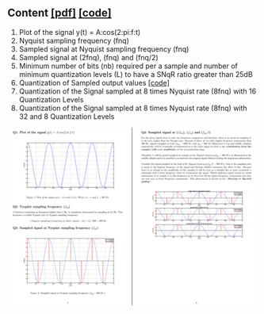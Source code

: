 ## Content [[pdf]](https://nbviewer.jupyter.org/github/bimalka98/Digital-Signal-Processing/blob/main/Digital%20Signal%20Sampling%20May%203%2C%202021/LaTeX%20Report/180631J_A01_EN2073.pdf) [[code]](code.mlx)



1. Plot of the signal y(t) = A:cos(2:pi:f:t)
2. Nyquist sampling frequency (fnq)
3. Sampled signal at Nyquist sampling frequency (fnq)
4. Sampled signal at (2fnq), (fnq) and (fnq/2)
5. Minimum number of bits (nb) required per a sample and number of minimum quantization levels (L) to have a SNqR ratio greater than 25dB
6. Quantization of Sampled output values [[code]](LaTeX%20Report/code/quantizeSample.m)
7. Quantization of the Signal sampled at 8 times Nyquist rate (8fnq) with 16 Quantization Levels
8. Quantization of the Signal sampled at 8 times Nyquist rate (8fnq) with 32 and 8 Quantization Levels

![](firstpages.PNG)
